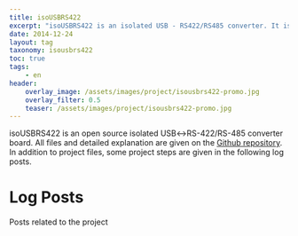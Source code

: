 ```yaml
---
title: isoUSBRS422
excerpt: "isoUSBRS422 is an isolated USB - RS422/RS485 converter. It is designed using KiCad."
date: 2014-12-24
layout: tag
taxonomy: isousbrs422
toc: true
tags:
    - en
header:
    overlay_image: /assets/images/project/isousbrs422-promo.jpg
    overlay_filter: 0.5
    teaser: /assets/images/project/isousbrs422-promo.jpg
---
```


isoUSBRS422 is an open source isolated USB↔RS-422/RS-485 converter board. All
files and detailed explanation are given on the
[Github repository](https://github.com/alperyazar/isoUSBRS422). In addition to
project files, some project steps are given in the following log posts.

# Log Posts

Posts related to the project
